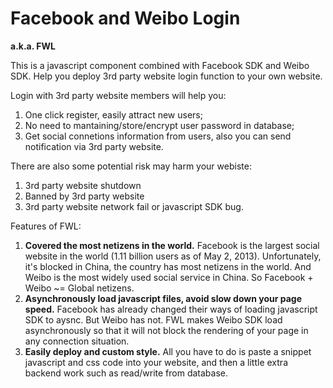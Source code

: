 Facebook and Weibo Login
====================
**a.k.a. FWL**

This is a javascript component combined with Facebook SDK and Weibo SDK. Help you deploy 3rd party website login function to your own website.

Login with 3rd party website members will help you:

1. One click register, easily attract new users;
2. No need to mantaining/store/encrypt user password in database;
3. Get social connetions information from users, also you can send notification via 3rd party website.

There are also some potential risk may harm your webiste:

1. 3rd party website shutdown
2. Banned by 3rd party website
3. 3rd party website network fail or javascript SDK bug.

Features of FWL:

1. **Covered the most netizens in the world.**
Facebook is the largest social website in the world (1.11 billion users as of May 2, 2013). Unfortunately, it's blocked in China, the country has most netizens in the world. And Weibo is the most widely used social service in China. So Facebook + Weibo ~= Global netizens.
2. **Asynchronously load javascript files, avoid slow down your page speed.**
Facebook has already changed their ways of loading javascript SDK to aysnc. But Weibo has not. FWL makes Weibo SDK load asynchronously so that it will not block the rendering of your page in any connection situation.
3. **Easily deploy and custom style.**
All you have to do is paste a snippet javascript and css code into your website, and then a little extra backend work such as read/write from database.

